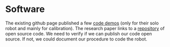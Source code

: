 # Software

The existing github page published a few [code demos](https://github.com/open-dynamic-robot-initiative/solo/tree/master/demos) (only for their solo robot and mainly for calibration). The research paper links to a [repository](https://open-dynamic-robot-initiative.github.io/documentation_portal/#readme) of open source code.
We need to verify if we can publish our code open source.
If not, we could document our procedure to code the robot.
